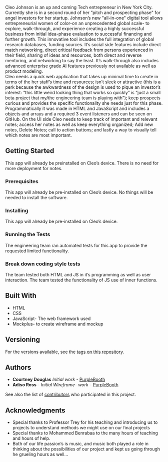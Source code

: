 

Cleo Johnson is an up and coming Tech entrepreneur in New York City.  Currently she is in a second round of her ”pitch and prospecting phase"  for angel investors for her startup.  Johnson’s new "all-in-one" digital tool allows entrepreneurial women of color-on an unprecedented global scale- to explore, walk-through, and experience creating a highly successful business from initial idea-phase evaluation to successful financing and further growth.  	This innovative tool includes the full integration of global research databases, funding sources.  It’s social side features include direct match networking, direct critical feedback from persons experienced in their field, sharing of ideas and resources, both direct and reverse mentoring, and networking to say the least.  It’s walk-through also includes advanced enterprise grade AI features previously not available as well as product modeling.  
	Cleo needs a quick web application that takes up minimal time to create in terms of the her staff’s time and resources; isn’t sleek or attractive (this is a perk because the awkwardness of the design is used to pique an investor’s interest: “this little weird looking thing that works so quickly” is “just a small beta project that my/the engineering team is playing with”);
keep prospects curious and provides the specific functionality she needs just for this phase.  Programmatically it was made in HTML and JavaScript and includes a objects and arrays and a required 3 event listeners and can be seen on GitHub.  On the UI side Cleo needs to keep track of important and relevant notes; access her notes as well as keep everything organized; Add new notes, Delete Notes; call to action buttons; and lastly a way to visually tell which notes are most important.


## Getting Started

This app will already be preinstalled on Cleo’s device. There is no need for more deployment for notes.





### Prerequisites

This app will already be pre-installed on Cleo’s device.  No things will be needed to install the software.





### Installing

This app will already be pre-installed on Cleo’s device.





### Running the Tests

The engineering team ran automated tests for this app to provide the requested limited functionality.  





### Break down coding style tests

The team tested both HTML and JS in it’s programming as well as user interaction.
The team tested the functionality of JS use of inner functions.





## Built With

* HTML
* CSS
* JavaScript- The web framework used
* Mockplus- to create wireframe and mockup


## Versioning

 For the versions available, see the [tags on this repository](https://github.com/your/project/tags). 

## Authors

* **Courtney Douglas** *Initial work* - [PurpleBooth](https://github.com/PurpleBooth)
* **Adiso Ross** - *Initial Wireframe- work* - [PurpleBooth](https://github.com/PurpleBooth)

See also the list of [contributors](https://github.com/your/project/contributors) who participated in this project.


## Acknowledgments

* Special thanks to Professor Trey for his teaching and introducing us to projects to understand methods we might use on our 
final projects
* Special thanks to Mohammed Benrabaa to the many hours of teaching and hours of help.
* Both of our life passion’s is music, and music both played a role in thinking about the possibilities of our project and kept us going through he grueling hours as well…














